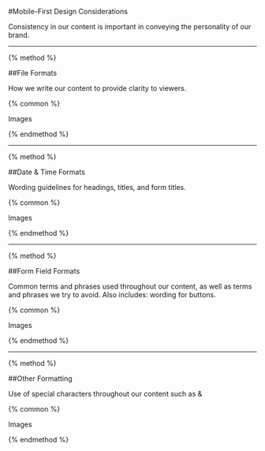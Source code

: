 #Mobile-First Design Considerations

Consistency in our content is important in conveying the personality of our brand.

-----

{% method %}

##File Formats

How we write our content to provide clarity to viewers.

{% common %}

Images

{% endmethod %}

-----

{% method %}

##Date & Time Formats

Wording guidelines for headings, titles, and form titles.

{% common %}

Images

{% endmethod %}

-----

{% method %}

##Form Field Formats

Common terms and phrases used throughout our content, as well as terms and phrases we try to avoid. Also includes: wording for buttons.

{% common %}

Images

{% endmethod %}

-----

{% method %}

##Other Formatting

Use of special characters throughout our content such as &

{% common %}

Images

{% endmethod %}